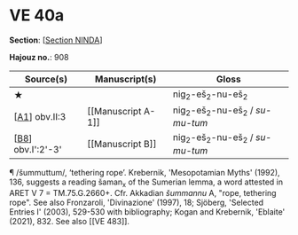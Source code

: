 # VE 40a

**Section**: [[Section NINDA]]

**Hajouz no.**: 908

|                Source(s)                 |   Manuscript(s)    |             Gloss             |
| ---------------------------------------- | ------------------ | ----------------------------- |
| ★                                        |                    | nig<sub>2</sub>-eš<sub>2</sub>-nu-eš<sub>2</sub>               |
| [[A1]] obv.II:3     | [[Manuscript A-1]] | nig<sub>2</sub>-eš<sub>2</sub>-nu-eš<sub>2</sub> / *su-mu-tum* |
| [[B8]] obv.I':2'-3' | [[Manuscript B]]   | nig<sub>2</sub>-eš<sub>2</sub>-nu-eš<sub>2</sub> / *su-mu-tum* |


¶ /šummuttum/, ‘tethering rope’. Krebernik, 'Mesopotamian Myths' (1992), 136, suggests a reading šaman<sub>x</sub> of the Sumerian lemma, a word attested in ARET V 7 = TM.75.G.2660+. Cfr. Akkadian *šummannu* A, "rope, tethering rope". See also Fronzaroli, 'Divinazione' (1997), 18; Sjöberg, 'Selected Entries I' (2003), 529-530 with bibliography; Kogan and Krebernik, 'Eblaite' (2021), 832. See also [[VE 483]].


[//begin]: # "Autogenerated link references for markdown compatibility"
[Section NINDA]: <Section NINDA> "NINDA"
[A1]: A1 "MEE 4, 1 = TM.75.G.3528"
[B8]: B8 "MEE 4, 8 = TM.75.G.2007"
[//end]: # "Autogenerated link references"